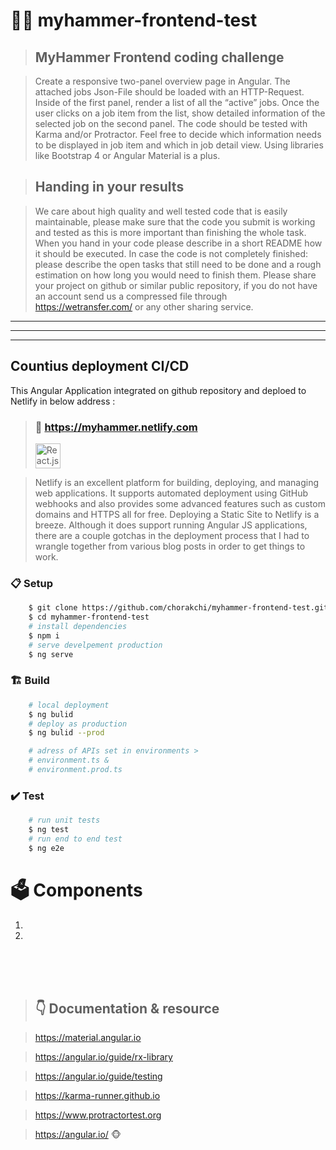 # 👦🔨 myhammer-frontend-test

>##  MyHammer Frontend coding challenge 
 
>Create a responsive two-panel overview page in Angular. The attached jobs Json-File should be loaded with an HTTP-Request. Inside of the first panel, render a list of all the “active” jobs. Once the user clicks on a job item from the list, show detailed information of the selected job on the second panel. The code should be tested with Karma and/or Protractor. Feel free to decide which information needs to be displayed in job item and which in job detail view. Using libraries like Bootstrap 4 or Angular Material is a plus. 
 
>## Handing in your results 
	
>We care about high quality and well tested code that is easily maintainable, please make sure that the code you submit is working and tested as this is more important than finishing the whole task. When you hand in your code please describe in a short README how it should be executed.  In case the code is not completely finished: please describe the open tasks that still need to be done and a rough estimation on how long you would need to finish them. Please share your project on github or similar public repository, if you do not have an account send us a compressed file through https://wetransfer.com/ or any other sharing service.
 
 
___
___
___
## Countius deployment CI/CD

This Angular Application integrated on github repository and
deploed  to Netlify
in below address : 
>### 🔗 https://myhammer.netlify.com 
><img alt="React.js" src="https://flaviocopes.com/netlify/banner.png" height="40" />

>Netlify is an excellent platform for building, deploying, and managing web applications. It supports automated deployment using GitHub webhooks and also provides some advanced features such as custom domains and HTTPS all for free. Deploying a Static Site to Netlify is a breeze. Although it does support running Angular JS applications, there are a couple gotchas in the deployment process that I had to wrangle together from various blog posts in order to get things to work.


### 📋 Setup

```sh
    $ git clone https://github.com/chorakchi/myhammer-frontend-test.git
    $ cd myhammer-frontend-test
    # install dependencies
    $ npm i           
    # serve develpement production
    $ ng serve        
```

### 🏗️ Build

```sh
    # local deployment
    $ ng bulid           
    # deploy as production
    $ ng bulid --prod  

    # adress of APIs set in environments > 
    # environment.ts & 
    # environment.prod.ts   
```

### ✔️ Test

```sh
    # run unit tests
    $ ng test            
    # run end to end test
    $ ng e2e             
```

# 🗳️ Components

1.
2. 

<br/> 
<br/> 
<br/> 


>## 👇 Documentation & resource


>https://material.angular.io

>https://angular.io/guide/rx-library

>https://angular.io/guide/testing

>https://karma-runner.github.io

>https://www.protractortest.org

>https://angular.io/ 🐵


